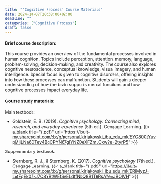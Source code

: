 ```yaml
---
title: "'Cognitive Process' Course Materials"
date: 2024-10-07T20:38:00+02:00
deadline: ""
categories: ["Cognitive Process"]
draft: false
---
```


#### Brief course description:

This course provides an overview of the fundamental processes involved in human cognition. Topics include perception, attention, memory, language, problem-solving, decision-making, and creativity. The course also explores cognitive neuroscience, conceptual knowledge, visual imagery, and human intelligence. Special focus is given to cognitive disorders, offering insights into how these processes can malfunction. Students will gain a deeper understanding of how the brain supports mental functions and how cognitive processes impact everyday life.

#### Course study materials:

Main textbook:

* Goldstein, E. B. (2019). *Cognitive psychology: Connecting mind, research, and everyday experience* (5th ed.). Cengage Learning. {{< a_blank title="(.pdf)" url="https://ibuit-my.sharepoint.com/:b:/g/personal/kirjakovski_ibu_edu_mk/EYG80CtYuvpMijLNa6OTey4BqCPYN67gIYNZDeXFZmLCxw?e=2tyrP5" >}}

Supplementary textbook:

* Sternberg, R. J., & Sternberg, K. (2017). *Cognitive psychology* (7th ed.). Cengage Learning. {{< a_blank title="(.pdf)" url="https://ibuit-my.sharepoint.com/:b:/g/personal/kirjakovski_ibu_edu_mk/ERiMyzJ-LotFqEk0Z-J7C8YBtWEfSvELdtfNbQ8B1T6RsA?e=JBOlVH" >}}
